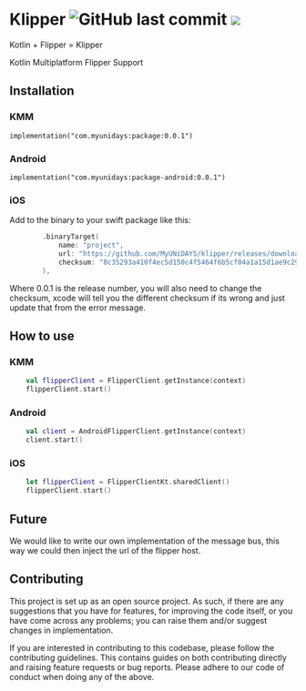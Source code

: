<h1 align="left">Klipper
<img alt="GitHub last commit" src="https://img.shields.io/github/last-commit/MyUNiDAYS/template-kotlin-library?style=flat-square"> <a href="https://git.live"><img src="https://img.shields.io/badge/collaborate-on%20gitlive-blueviolet?style=flat-square"></a>
</h1>

Kotlin + Flipper = Klipper

Kotlin Multiplatform Flipper Support

## Installation

### KMM

```
implementation("com.myunidays:package:0.0.1")
```

### Android

```
implementation("com.myunidays:package-android:0.0.1")
```

### iOS

Add to the binary to your swift package like this:

```swift
        .binaryTarget(
            name: "project",
            url: "https://github.com/MyUNiDAYS/klipper/releases/download/0.0.1/0.0.1.zip",
            checksum: "8c35293a410f4ec5d150c4f5464f6b5cf04a1a15d1ae9c29126bb0b7a7dc2a54"
        ),
```

Where 0.0.1 is the release number, you will also need to change the checksum, xcode will tell you the different checksum if its wrong and just update that from the error message.

## How to use

### KMM

```kotlin
    val flipperClient = FlipperClient.getInstance(context)
    flipperClient.start()
```

### Android

```kotlin
    val client = AndroidFlipperClient.getInstance(context)
    client.start()
```

### iOS

```swift
    let flipperClient = FlipperClientKt.sharedClient()
    flipperClient.start()
```

## Future

We would like to write our own implementation of the message bus, this way we could then inject the url of the flipper host.

## Contributing

This project is set up as an open source project. As such, if there are any suggestions that you have for features, for improving the code itself, or you have come across any problems; you can raise them and/or suggest changes in implementation.

If you are interested in contributing to this codebase, please follow the contributing guidelines. This contains guides on both contributing directly and raising feature requests or bug reports. Please adhere to our code of conduct when doing any of the above.
